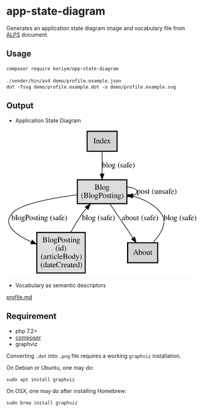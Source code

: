 # app-state-diagram

Generates an application state diagram image and vocabulary file from [ALPS](http://alps.io/) document.

## Usage

```
composer require koriym/app-state-diagram

./vendor/bin/asd demo/profile.example.json 
dot -Tsvg demo/profile.example.dot -o demo/profile.example.svg 
```

## Output

* Application State Diagram

<img src="docs/profile.example.svg">

* Vocabulary as semantic descriptors

 [profile.md](docs/profile.example.md)

## Requirement

 * php 7.2+
 * [composer](https://getcomposer.org/)
 * graphviz
 
Converting `.dot` into `.png` file requires a working `graphviz` installation.

On Debian or Ubuntu, one may do:

```
sudo apt install graphviz
```

On OSX, one may do after installing Homebrew:

```
sudo brew install graphviz
```

